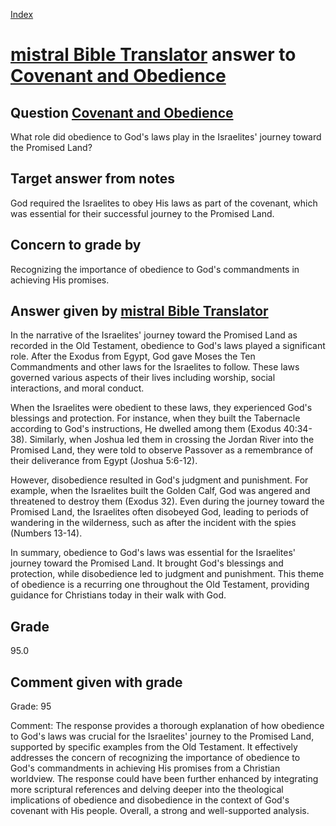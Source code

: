 
[Index](../../index.md)
# [mistral Bible Translator](../../answering_models/mistral_Bible_Translator.md) answer to [Covenant and Obedience](../../questions/Covenant_and_Obedience.md)

## Question [Covenant and Obedience](../../questions/Covenant_and_Obedience.md)
What role did obedience to God's laws play in the Israelites' journey toward the Promised Land?

## Target answer from notes
God required the Israelites to obey His laws as part of the covenant, which was essential for their successful journey to the Promised Land.

## Concern to grade by
Recognizing the importance of obedience to God's commandments in achieving His promises.

## Answer given by [mistral Bible Translator](../../answering_models/mistral_Bible_Translator.md)
 In the narrative of the Israelites' journey toward the Promised Land as recorded in the Old Testament, obedience to God's laws played a significant role. After the Exodus from Egypt, God gave Moses the Ten Commandments and other laws for the Israelites to follow. These laws governed various aspects of their lives including worship, social interactions, and moral conduct.

When the Israelites were obedient to these laws, they experienced God's blessings and protection. For instance, when they built the Tabernacle according to God's instructions, He dwelled among them (Exodus 40:34-38). Similarly, when Joshua led them in crossing the Jordan River into the Promised Land, they were told to observe Passover as a remembrance of their deliverance from Egypt (Joshua 5:6-12).

However, disobedience resulted in God's judgment and punishment. For example, when the Israelites built the Golden Calf, God was angered and threatened to destroy them (Exodus 32). Even during the journey toward the Promised Land, the Israelites often disobeyed God, leading to periods of wandering in the wilderness, such as after the incident with the spies (Numbers 13-14).

In summary, obedience to God's laws was essential for the Israelites' journey toward the Promised Land. It brought God's blessings and protection, while disobedience led to judgment and punishment. This theme of obedience is a recurring one throughout the Old Testament, providing guidance for Christians today in their walk with God.

## Grade
95.0

## Comment given with grade
Grade: 95

Comment: The response provides a thorough explanation of how obedience to God's laws was crucial for the Israelites' journey to the Promised Land, supported by specific examples from the Old Testament. It effectively addresses the concern of recognizing the importance of obedience to God's commandments in achieving His promises from a Christian worldview. The response could have been further enhanced by integrating more scriptural references and delving deeper into the theological implications of obedience and disobedience in the context of God's covenant with His people. Overall, a strong and well-supported analysis.
